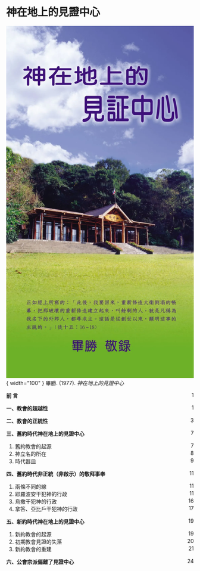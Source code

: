 # 神在地上的見證中心
![](../images/cover/神在地上的見證中心.webp){ width="100" }
畢勝. (1977). *神在地上的見證中心*

**前 言** <span style="float: right;">1</span>

**一、教會的超越性** <span style="float: right;">1</span>

**二、教會的正統性** <span style="float: right;">3</span>

**三、舊約時代神在地上的見證中心** <span style="float: right;">7</span>

1. 舊約教會的起源 <span style="float: right;">7</span>
1. 神立名的所在 <span style="float: right;">8</span>
1. 時代器皿 <span style="float: right;">9</span>

**四、舊約時代非正統（非啟示）的敬拜事奉** <span style="float: right;">11</span>

1. 兩條不同的線 <span style="float: right;">11</span>
1. 耶羅波安干犯神的行政 <span style="float: right;">11</span>
1. 烏撒干犯神的行政 <span style="float: right;">16</span>
1. 拿答、亞比戶干犯神的行政 <span style="float: right;">17</span>

**五、新約時代神在地上的見證中心** <span style="float: right;">19</span>

1. 新約教會的起源 <span style="float: right;">19</span>
1. 初期教會見證的失落 <span style="float: right;">20</span>
1. 新約教會的重建 <span style="float: right;">21</span>

**六、公會宗派偏離了見證中心** <span style="float: right;">24</span>
